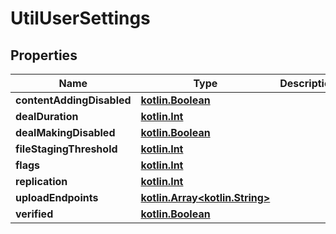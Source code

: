 # UtilUserSettings

## Properties
Name | Type | Description | Notes
------------ | ------------- | ------------- | -------------
**contentAddingDisabled** | [**kotlin.Boolean**](.md) |  |  [optional]
**dealDuration** | [**kotlin.Int**](.md) |  |  [optional]
**dealMakingDisabled** | [**kotlin.Boolean**](.md) |  |  [optional]
**fileStagingThreshold** | [**kotlin.Int**](.md) |  |  [optional]
**flags** | [**kotlin.Int**](.md) |  |  [optional]
**replication** | [**kotlin.Int**](.md) |  |  [optional]
**uploadEndpoints** | [**kotlin.Array&lt;kotlin.String&gt;**](.md) |  |  [optional]
**verified** | [**kotlin.Boolean**](.md) |  |  [optional]

